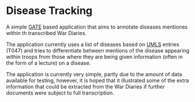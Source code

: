 # Disease Tracking

A simple [GATE](http://gate.ac.uk) based application that aims to annotate diseases mentiones within th transcribed War Diaries.

The application currently uses a list of diseases based on [UMLS](https://www.nlm.nih.gov/research/umls/) entries (T047) and tries to differentiate between mentions of the disease appearing within troops from those where they are being given information (often in the form of a lecture) on a disease.

The application is currently very simple, partly due to the amount of data available for testing, however, it is hoped that it illustrated some of the extra information that could be extracted from the War Diaries if further documents were subject to full transcription.
